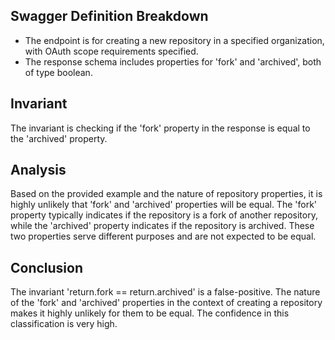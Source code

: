 ## Swagger Definition Breakdown
- The endpoint is for creating a new repository in a specified organization, with OAuth scope requirements specified.
- The response schema includes properties for 'fork' and 'archived', both of type boolean.

## Invariant
The invariant is checking if the 'fork' property in the response is equal to the 'archived' property.

## Analysis
Based on the provided example and the nature of repository properties, it is highly unlikely that 'fork' and 'archived' properties will be equal. The 'fork' property typically indicates if the repository is a fork of another repository, while the 'archived' property indicates if the repository is archived. These two properties serve different purposes and are not expected to be equal.

## Conclusion
The invariant 'return.fork == return.archived' is a false-positive. The nature of the 'fork' and 'archived' properties in the context of creating a repository makes it highly unlikely for them to be equal. The confidence in this classification is very high.
